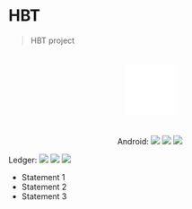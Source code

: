 # HBT

> HBT project

<p style="text-align:center; padding: 20px"><img width="90px" src="assets/logotype.png"/></p>

<p style="text-align:center; vertical-align: middle">
    Android:
    <a href="https://github.com/dedis/hbt/actions/workflows/android.yml"><img src="https://github.com/dedis/hbt/actions/workflows/android.yml/badge.svg"></a>
    <a href="https://sonarcloud.io/summary/new_code?id=hbt-android"><img src="https://sonarcloud.io/api/project_badges/measure?project=hbt-android&metric=alert_status"></a>
    <a href="https://sonarcloud.io/summary/new_code?id=hbt-android"><img src="https://sonarcloud.io/api/project_badges/measure?project=hbt-android&metric=coverage"></a>
</p>
<p>
    Ledger:
    <a href="https://github.com/dedis/hbt/actions/workflows/ledger.yml"><img src="https://github.com/dedis/hbt/actions/workflows/ledger.yml/badge.svg"></a>
    <a href="https://sonarcloud.io/summary/new_code?id=hbt-go"><img src="https://sonarcloud.io/api/project_badges/measure?project=hbt-go&metric=alert_status"></a>
    <a href="https://sonarcloud.io/summary/new_code?id=hbt-go"><img src="https://sonarcloud.io/api/project_badges/measure?project=hbt-go&metric=coverage"></a>
</p>

- Statement 1
- Statement 2
- Statement 3

